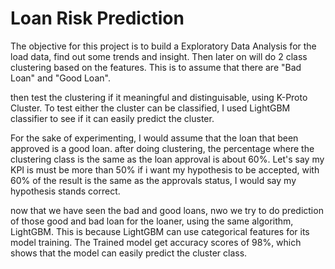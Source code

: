 # Loan Risk Prediction

The objective for this project is to build a Exploratory Data Analysis for the load data, find out some trends and insight.
Then later on will do 2 class clustering based on the features. This is to assume that there are "Bad Loan" and "Good Loan".

then test the clustering if it meaningful and distinguisable, using K-Proto Cluster. To test either the cluster can be classified, 
I used LightGBM classifier to see if it can easily predict the cluster. 

For the sake of experimenting, I would assume that the loan that been approved is a good loan. after doing clustering, the percentage 
where the clustering class is the same as the loan approval is about 60%. Let's say my KPI is must be more than 50% if i want my hypothesis to be accepted,
with 60% of the result is the same as the approvals status, I would say my hypothesis stands correct. 

now that we have seen the bad and good loans, nwo we try to do prediction of those good and bad loan for the loaner, using the same algorithm, LightGBM. 
This is because LightGBM can use categorical features for its model training. The Trained model get accuracy scores of 98%, which shows that the model can easily predict the cluster class. 

